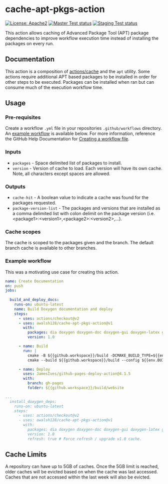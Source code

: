 # cache-apt-pkgs-action

[![License: Apache2](https://shields.io/badge/license-apache2-blue.svg)](https://github.com/awalsh128/fluentcpp/blob/master/LICENSE)
[![Master Test status](https://github.com/awalsh128/cache-apt-pkgs-action-ci/actions/workflows/master_test.yml/badge.svg)](https://github.com/awalsh128/cache-apt-pkgs-action-ci/actions/workflows/master_test.yml)
[![Staging Test status](https://github.com/awalsh128/cache-apt-pkgs-action-ci/actions/workflows/staging_test.yml/badge.svg)](https://github.com/awalsh128/cache-apt-pkgs-action-ci/actions/workflows/staging_test.yml)

This action allows caching of Advanced Package Tool (APT) package dependencies to improve workflow execution time instead of installing the packages on every run.

## Documentation

This action is a composition of [actions/cache](https://github.com/actions/cache/README.md) and the `apt` utility. Some actions require additional APT based packages to be installed in order for other steps to be executed. Packages can be installed when ran but can consume much of the execution workflow time.

## Usage

### Pre-requisites

Create a workflow `.yml` file in your repositories `.github/workflows` directory. An [example workflow](#example-workflow) is available below. For more information, reference the GitHub Help Documentation for [Creating a workflow file](https://help.github.com/en/articles/configuring-a-workflow#creating-a-workflow-file).

### Inputs

* `packages` - Space delimited list of packages to install.
* `version` - Version of cache to load. Each version will have its own cache. Note, all characters except spaces are allowed.

### Outputs

* `cache-hit` - A boolean value to indicate a cache was found for the packages requested.
* `package-version-list` - The packages and versions that are installed as a comma delimited list with colon delimit on the package version (i.e. \<package1>:<version1\>,\<package2>:\<version2>,...).
  

### Cache scopes

The cache is scoped to the packages given and the branch. The default branch cache is available to other branches.

### Example workflow

This was a motivating use case for creating this action.

```yaml
name: Create Documentation
on: push
jobs:
  
  build_and_deploy_docs:
    runs-on: ubuntu-latest
    name: Build Doxygen documentation and deploy
    steps:
      - uses: actions/checkout@v2
      - uses: awalsh128/cache-apt-pkgs-action@v1
        with:
          packages: dia doxygen doxygen-doc doxygen-gui doxygen-latex graphviz mscgen
          version: 1.0

      - name: Build        
        run: |
          cmake -B ${{github.workspace}}/build -DCMAKE_BUILD_TYPE=${{env.BUILD_TYPE}}      
          cmake --build ${{github.workspace}}/build --config ${{env.BUILD_TYPE}}

      - name: Deploy
        uses: JamesIves/github-pages-deploy-action@4.1.5
        with:
          branch: gh-pages
          folder: ${{github.workspace}}/build/website
```

```yaml
...
  install_doxygen_deps:
    runs-on: ubuntu-latest    
    steps:
      - uses: actions/checkout@v2
      - uses: awalsh128/cache-apt-pkgs-action@v1
        with:
          packages: dia doxygen doxygen-doc doxygen-gui doxygen-latex graphviz mscgen
          version: 1.0
          refresh: true # Force refresh / upgrade v1.0 cache.
```

## Cache Limits

A repository can have up to 5GB of caches. Once the 5GB limit is reached, older caches will be evicted based on when the cache was last accessed.  Caches that are not accessed within the last week will also be evicted.
